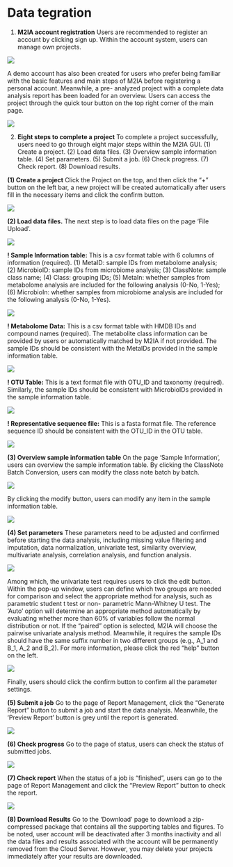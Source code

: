 # **Data tegration**


1. **M2IA account registration**
Users are recommended to register an account by clicking sign up. Within the account system, users can manage own projects.

![](../img/1.png)

A demo account has also been created for users who prefer being familiar with the basic features and main steps of M2IA before registering a personal account. Meanwhile, a pre- analyzed project with a complete data analysis report has been loaded for an overview. Users can access the project through the quick tour button on the top right corner of the main page.

![](../img/2.png)

2. **Eight steps to complete a project**
To complete a project successfully, users need to go through eight major steps within the M2IA GUI. (1) Create a project. (2) Load data files. (3) Overview sample information table. (4) Set parameters. (5) Submit a job. (6) Check progress. (7) Check report. (8) Download results.

**(1) Create a project**
Click the Project on the top, and then click the “+” button on the left bar, a new project will be created automatically after users fill in the necessary items and click the confirm button.

![](../img/3.png)

**(2) Load data files.**
The next step is to load data files on the page ‘File Upload’.

![](../img/4.png)

**! Sample Information table:**
This is a csv format table with 6 columns of information (required). (1) MetaID:
sample IDs from metabolome analysis; (2) MicrobioID: sample IDs from microbiome analysis; (3) ClassNote: sample class name; (4) Class: grouping IDs; (5) MetaIn: whether samples from metabolome analysis are included for the following analysis (0-No, 1-Yes); (6) MicrobioIn: whether samples from microbiome analysis are included for the following analysis (0-No, 1-Yes).

![](../img/5.png)

**! Metabolome Data:**
This is a csv format table with HMDB IDs and compound names (required). The
metabolite class information can be provided by users or automatically matched by M2IA if not provided. The sample IDs should be consistent with the MetaIDs provided in the sample information table.

![](../img/6.png)

**! OTU Table:**
This is a text format file with OTU_ID and taxonomy (required). Similarly, the
sample IDs should be consistent with MicrobioIDs provided in the sample information table.

![](../img/7.png)

**! Representative sequence file:**
This is a fasta format file. The reference sequence ID should be consistent with the
OTU_ID in the OTU table.

![](../img/8.png)

**(3) Overview sample information table**
On the page ‘Sample Information’, users can overview the sample information table. By clicking the ClassNote Batch Conversion, users can modify the class note batch by batch.

![](../img/9.png)

By clicking the modify button, users can modify any item in the sample information table.

![](../img/10.png)


**(4) Set parameters**
These parameters need to be adjusted and confirmed before starting the data analysis, including missing value filtering and imputation, data normalization, univariate test, similarity overview, multivariate analysis, correlation analysis, and function analysis.

![](../img/11.png)

Among which, the univariate test requires users to click the edit button. Within the pop-up window, users can define which two groups are needed for comparison and select the appropriate method for analysis, such as parametric student t test or non- parametric Mann-Whitney U test. The ‘Auto’ option will determine an appropriate method automatically by evaluating whether more than 60% of variables follow the normal distribution or not. If the “paired” option is selected, M2IA will choose the pairwise univariate analysis method. Meanwhile, it requires the sample IDs should have the same suffix number in two different groups (e.g., A_1 and B_1, A_2 and B_2). For more information, please click the red “help” button on the left.

![](../img/12.png)

Finally, users should click the confirm button to confirm all the parameter settings.

**(5) Submit a job**
Go to the page of Report Management, click the “Generate Report” button to submit a job and start the data analysis. Meanwhile, the ‘Preview Report’ button is grey until the report is generated.

![](../img/13.png)

**(6) Check progress**
Go to the page of status, users can check the status of submitted jobs.

![](../img/14.png)

**(7) Check report**
When the status of a job is “finished”, users can go to the page of Report Management and click the “Preview Report” button to check the report.

![](../img/15.png)

**(8) Download Results**
Go to the ‘Download’ page to download a zip-compressed package that contains all the supporting tables and figures.
To be noted, user account will be deactivated after 3 months inactivity and all the data
files and results associated with the account will be permanently removed from the Cloud Server. However, you may delete your projects immediately after your results are
downloaded.



